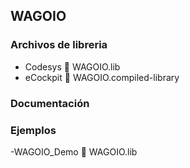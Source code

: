 ## WAGOIO
### Archivos de libreria
- Codesys :orange_book: WAGOIO.lib
- eCockpit :green_book: WAGOIO.compiled-library
### Documentación
### Ejemplos
-WAGOIO_Demo :orange_book: WAGOIO.lib
